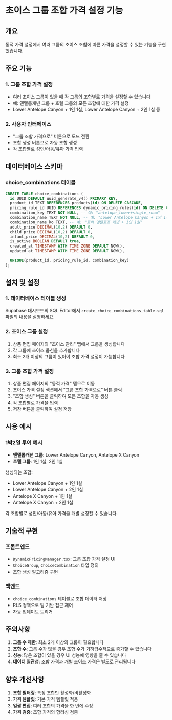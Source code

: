 # 초이스 그룹 조합 가격 설정 기능

## 개요

동적 가격 설정에서 여러 그룹의 초이스 조합에 따른 가격을 설정할 수 있는 기능을 구현했습니다.

## 주요 기능

### 1. 그룹 조합 가격 설정
- 여러 초이스 그룹이 있을 때 각 그룹의 조합별로 가격을 설정할 수 있습니다
- 예: 앤텔롭캐년 그룹 + 호텔 그룹의 모든 조합에 대한 가격 설정
- Lower Antelope Canyon + 1인 1실, Lower Antelope Canyon + 2인 1실 등

### 2. 사용자 인터페이스
- "그룹 조합 가격으로" 버튼으로 모드 전환
- 조합 생성 버튼으로 자동 조합 생성
- 각 조합별로 성인/아동/유아 가격 입력

## 데이터베이스 스키마

### choice_combinations 테이블
```sql
CREATE TABLE choice_combinations (
  id UUID DEFAULT uuid_generate_v4() PRIMARY KEY,
  product_id TEXT REFERENCES products(id) ON DELETE CASCADE,
  pricing_rule_id UUID REFERENCES dynamic_pricing_rules(id) ON DELETE CASCADE,
  combination_key TEXT NOT NULL, -- 예: "antelope_lower+single_room"
  combination_name TEXT NOT NULL, -- 예: "Lower Antelope Canyon + 1인 1실"
  combination_name_ko TEXT, -- 예: "로어 앤텔로프 캐년 + 1인 1실"
  adult_price DECIMAL(10,2) DEFAULT 0,
  child_price DECIMAL(10,2) DEFAULT 0,
  infant_price DECIMAL(10,2) DEFAULT 0,
  is_active BOOLEAN DEFAULT true,
  created_at TIMESTAMP WITH TIME ZONE DEFAULT NOW(),
  updated_at TIMESTAMP WITH TIME ZONE DEFAULT NOW(),
  
  UNIQUE(product_id, pricing_rule_id, combination_key)
);
```

## 설치 및 설정

### 1. 데이터베이스 테이블 생성
Supabase 대시보드의 SQL Editor에서 `create_choice_combinations_table.sql` 파일의 내용을 실행하세요.

### 2. 초이스 그룹 설정
1. 상품 편집 페이지의 "초이스 관리" 탭에서 그룹을 생성합니다
2. 각 그룹에 초이스 옵션을 추가합니다
3. 최소 2개 이상의 그룹이 있어야 조합 가격 설정이 가능합니다

### 3. 그룹 조합 가격 설정
1. 상품 편집 페이지의 "동적 가격" 탭으로 이동
2. 초이스 가격 설정 섹션에서 "그룹 조합 가격으로" 버튼 클릭
3. "조합 생성" 버튼을 클릭하여 모든 조합을 자동 생성
4. 각 조합별로 가격을 입력
5. 저장 버튼을 클릭하여 설정 저장

## 사용 예시

### 1박2일 투어 예시
- **앤텔롭캐년 그룹**: Lower Antelope Canyon, Antelope X Canyon
- **호텔 그룹**: 1인 1실, 2인 1실

생성되는 조합:
- Lower Antelope Canyon + 1인 1실
- Lower Antelope Canyon + 2인 1실  
- Antelope X Canyon + 1인 1실
- Antelope X Canyon + 2인 1실

각 조합별로 성인/아동/유아 가격을 개별 설정할 수 있습니다.

## 기술적 구현

### 프론트엔드
- `DynamicPricingManager.tsx`: 그룹 조합 가격 설정 UI
- `ChoiceGroup`, `ChoiceCombination` 타입 정의
- 조합 생성 알고리즘 구현

### 백엔드
- `choice_combinations` 테이블로 조합 데이터 저장
- RLS 정책으로 팀 기반 접근 제어
- 자동 업데이트 트리거

## 주의사항

1. **그룹 수 제한**: 최소 2개 이상의 그룹이 필요합니다
2. **조합 수**: 그룹 수가 많을 경우 조합 수가 기하급수적으로 증가할 수 있습니다
3. **성능**: 많은 조합이 있을 경우 UI 성능에 영향을 줄 수 있습니다
4. **데이터 일관성**: 조합 가격과 개별 초이스 가격은 별도로 관리됩니다

## 향후 개선사항

1. **조합 필터링**: 특정 조합만 활성화/비활성화
2. **가격 템플릿**: 기본 가격 템플릿 적용
3. **일괄 편집**: 여러 조합의 가격을 한 번에 수정
4. **가격 검증**: 조합 가격의 합리성 검증
